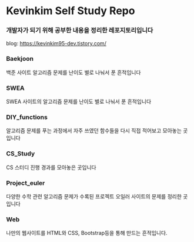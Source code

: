 # Kevinkim Self Study Repo



### 개발자가 되기 위해 공부한 내용을 정리한 레포지토리입니다



blog: https://kevinkim95-dev.tistory.com/



### Baekjoon

백준 사이트 알고리즘 문제를 난이도 별로 나눠서 푼 흔적입니다



### SWEA

SWEA 사이트의 알고리즘 문제를 난이도 별로 나눠서 푼 흔적입니다



### DIY_functions

알고리즘 문제를 푸는 과정에서 자주 쓰였던 함수들을 다시 직접 적어보고 모아놓는 곳입니다 



### CS_Study

CS 스터디 진행 경과를 모아놓은 곳입니다



### Project_euler

다양한 수학 관련 알고리즘 문제가 수록된 프로젝트 오일러 사이트의 문제를 정리한 곳입니다



### Web

나만의 웹사이트를 HTML와 CSS, Bootstrap등을 통해 만드는 흔적입니다.

